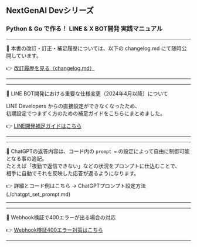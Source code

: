 ## NextGenAI Devシリーズ
### Python & Go で作る！ LINE & X BOT開発 実践マニュアル
---

📘 本書の改訂・訂正・補足履歴については、以下の changelog.md にて随時公開しています。

👉 [改訂履歴を見る（changelog.md）](./changelog.md)

---
---

📘 LINE BOT開発における重要な仕様変更（2024年4月以降）について

LINE Developers からの直接設定ができなくなったため、  
初期設定でつまずく方のための補足ガイドをこちらにまとめました。

👉 [LINE開発補足ガイドはこちら](./line_developer.md)

---
---

📘 ChatGPTの返答内容は、コード内の `prompt =` の設定によって自由に制御可能となる事の追記。  
たとえば「夜勤で返信できない」などの状況をプロンプトに仕込むことで、  
相手に自動でそれを反映した応答が返るようになります。

👉 詳細とコード例はこちら → ChatGPTプロンプト設定方法(./chatgpt_set_prompt.md)

---
---

📘 Webhook検証で400エラーが出る場合の対応

👉 [Webhook検証400エラー対策はこちら](./line_webhook_fix.md)

---
